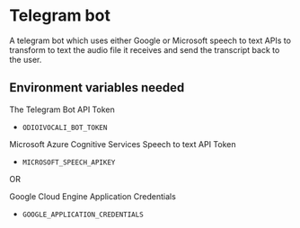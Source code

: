 # Telegram bot

A telegram bot which uses either Google or Microsoft speech to text APIs to transform to text the audio file it receives and send the transcript back to the user.

## Environment variables needed

The Telegram Bot API Token

* `ODIOIVOCALI_BOT_TOKEN`

Microsoft Azure Cognitive Services Speech to text API Token

* `MICROSOFT_SPEECH_APIKEY`

OR

Google Cloud Engine Application Credentials

* `GOOGLE_APPLICATION_CREDENTIALS`
